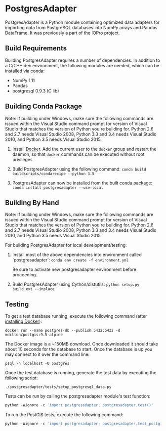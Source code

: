 PostgresAdapter
===============

PostgresAdapter is a Python module containing optimized data adapters for importing
data from PostgreSQL databases into NumPy arrays and Pandas DataFrame. It was
previously a part of the IOPro project.

Build Requirements
------------------

Building PostgresAdapter requires a number of dependencies. In addition to a C/C++ dev
environment, the following modules are needed, which can be installed via conda:

* NumPy 1.11
* Pandas
* postgresql 0.9.3 (C lib)

Building Conda Package
----------------------

Note: If building under Windows, make sure the following commands are issued
within the Visual Studio command prompt for version of Visual Studio that
matches the version of Python you're building for.  Python 2.6 and 2.7 needs
Visual Studio 2008, Python 3.3 and 3.4 needs Visual Studio 2010, and Python
3.5 needs Visual Studio 2015.

1. Install [Docker](https://docs.docker.com/engine/installation/). Add the current user to the `docker` group and restart the daemon, so that `docker` commands can be executed without root privileges

1. Build PostgresAdapter using the following command:
   `conda build buildscripts/condarecipe --python 3.5`

1. PostgresAdapter can now be installed from the built conda package:
   `conda install postgresadapter --use-local`

Building By Hand
----------------

Note: If building under Windows, make sure the following commands are issued
within the Visual Studio command prompt for version of Visual Studio that
matches the version of Python you're building for.  Python 2.6 and 2.7 needs
Visual Studio 2008, Python 3.3 and 3.4 needs Visual Studio 2010, and Python
3.5 needs Visual Studio 2015.

For building PostgresAdapter for local development/testing:

1. Install most of the above dependencies into environment called 'postgresadapter':
   `conda env create -f environment.yml`

   Be sure to activate new postgresadapter environment before proceeding.

1. Build PostgresAdapter using Cython/distutils:
   `python setup.py build_ext --inplace`

Testing
-------

To get a test database running, execute the following command (after [installing Docker](https://docs.docker.com/engine/installation/)):
```
docker run --name postgres-db --publish 5432:5432 -d mdillon/postgis:9.5-alpine
```

The Docker image is a ~150MB download. Once downloaded it should take about 10 seconds for the database to start. Once the database is up you may connect to it over the command line:
```
psql -h localhost -U postgres
```

Once the test database is running, generate the test data by executing the following script:
```
./postgresadapter/tests/setup_postgresql_data.py
```

Tests can be run by calling the postgresadapter module's test function:
```python
python -Wignore -c 'import postgresadapter; postgresadapter.test()'
```

To run the PostGIS tests, execute the following command:
```python
python -Wignore -c 'import postgresadapter; postgresadapter.test_postgis()'
```
